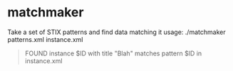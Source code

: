 matchmaker
==========

Take a set of STIX patterns and find data matching it
usage: ./matchmaker patterns.xml instance.xml
> FOUND instance $ID with title "Blah" matches pattern $ID in instance.xml 
